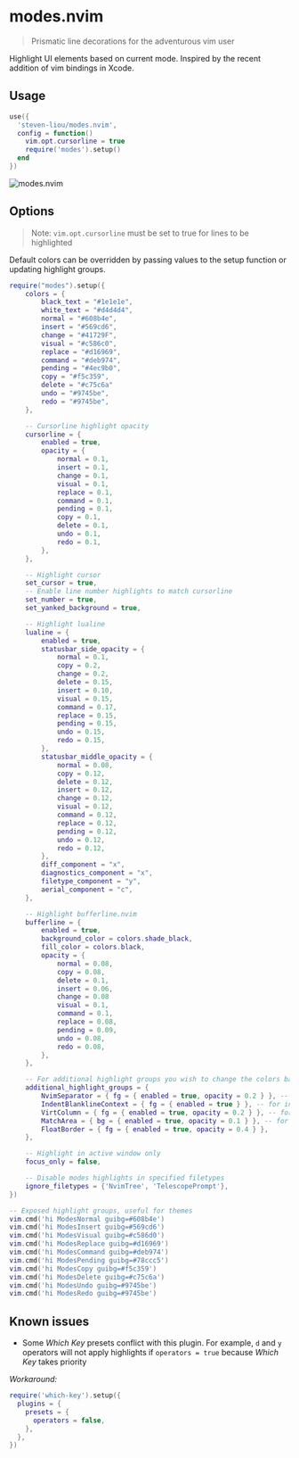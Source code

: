 # modes.nvim

> Prismatic line decorations for the adventurous vim user

Highlight UI elements based on current mode. Inspired by the recent addition of vim bindings in Xcode.

## Usage

```lua
use({
  'steven-liou/modes.nvim',
  config = function()
    vim.opt.cursorline = true
    require('modes').setup()
  end
})
```

![modes.nvim](https://user-images.githubusercontent.com/1474821/127896095-6da221cf-3327-4eed-82be-ce419bdf647c.gif)

## Options

> Note: `vim.opt.cursorline` must be set to true for lines to be highlighted

Default colors can be overridden by passing values to the setup function or updating highlight groups.

```lua
require("modes").setup({
	colors = {
        black_text = "#1e1e1e",
        white_text = "#d4d4d4",
		normal = "#608b4e",
		insert = "#569cd6",
		change = "#41729F",
		visual = "#c586c0",
		replace = "#d16969",
		command = "#deb974",
		pending = "#4ec9b0",
		copy = "#f5c359",
		delete = "#c75c6a"
		undo = "#9745be",
		redo = "#9745be",
	},

	-- Cursorline highlight opacity
	cursorline = {
		enabled = true,
		opacity = {
			normal = 0.1,
			insert = 0.1,
			change = 0.1,
			visual = 0.1,
			replace = 0.1,
			command = 0.1,
			pending = 0.1,
			copy = 0.1,
			delete = 0.1,
			undo = 0.1,
			redo = 0.1,
		},
	},

	-- Highlight cursor
	set_cursor = true,
	-- Enable line number highlights to match cursorline
	set_number = true,
	set_yanked_background = true,

	-- Highlight lualine
	lualine = {
		enabled = true,
		statusbar_side_opacity = {
			normal = 0.1,
			copy = 0.2,
			change = 0.2,
			delete = 0.15,
			insert = 0.10,
			visual = 0.15,
			command = 0.17,
			replace = 0.15,
			pending = 0.15,
			undo = 0.15,
			redo = 0.15,
		},
		statusbar_middle_opacity = {
			normal = 0.08,
			copy = 0.12,
			delete = 0.12,
			insert = 0.12,
            change = 0.12,
			visual = 0.12,
			command = 0.12,
			replace = 0.12,
			pending = 0.12,
			undo = 0.12,
            redo = 0.12,
		},
		diff_component = "x",
		diagnostics_component = "x",
		filetype_component = "y",
		aerial_component = "c",
	},

    -- Highlight bufferline.nvim
	bufferline = {
		enabled = true,
		background_color = colors.shade_black,
		fill_color = colors.black,
		opacity = {
			normal = 0.08,
			copy = 0.08,
			delete = 0.1,
			insert = 0.06,
            change = 0.08
			visual = 0.1,
			command = 0.1,
			replace = 0.08,
			pending = 0.09,
			undo = 0.08,
            redo = 0.08,
		},
	},

    -- For additional highlight groups you wish to change the colors based on modes
	additional_highlight_groups = {
		NvimSeparator = { fg = { enabled = true, opacity = 0.2 } }, -- for colorful-winsep.nvim
		IndentBlanklineContext = { fg = { enabled = true } }, -- for indent-blankline.nvim
		VirtColumn = { fg = { enabled = true, opacity = 0.2 } }, -- for virt-column.nvim
		MatchArea = { bg = { enabled = true, opacity = 0.1 } }, -- for hl_match_area.nvim
		FloatBorder = { fg = { enabled = true, opacity = 0.4 } },
	},

	-- Highlight in active window only
	focus_only = false,

	-- Disable modes highlights in specified filetypes
	ignore_filetypes = {'NvimTree', 'TelescopePrompt'},
})
```

```lua
-- Exposed highlight groups, useful for themes
vim.cmd('hi ModesNormal guibg=#608b4e')
vim.cmd('hi ModesInsert guibg=#569cd6')
vim.cmd('hi ModesVisual guibg=#c586d0')
vim.cmd('hi ModesReplace guibg=#d16969')
vim.cmd('hi ModesCommand guibg=#deb974')
vim.cmd('hi ModesPending guibg=#78ccc5')
vim.cmd('hi ModesCopy guibg=#f5c359')
vim.cmd('hi ModesDelete guibg=#c75c6a')
vim.cmd('hi ModesUndo guibg=#9745be')
vim.cmd('hi ModesRedo guibg=#9745be')
```

## Known issues

- Some _Which Key_ presets conflict with this plugin. For example, `d` and `y` operators will not apply highlights if `operators = true` because _Which Key_ takes priority

_Workaround:_

```lua
require('which-key').setup({
  plugins = {
    presets = {
      operators = false,
    },
  },
})
```
